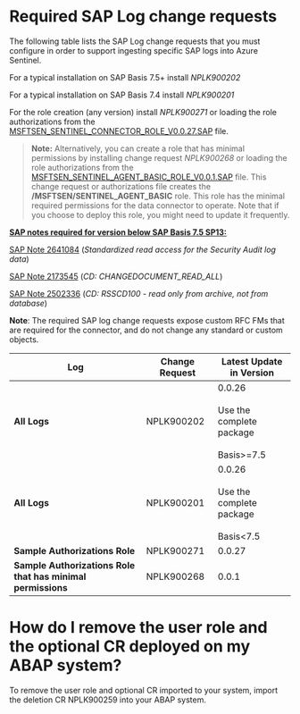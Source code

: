 # Required SAP Log change requests

The following table lists the SAP Log change requests that you must configure in order to support ingesting specific SAP logs into Azure Sentinel.

   For a typical installation on SAP Basis 7.5+  install *NPLK900202*

   For a typical installation on SAP Basis 7.4  install *NPLK900201*

   For the role creation (any version) install *NPLK900271* or loading the role authorizations from the [MSFTSEN_SENTINEL_CONNECTOR_ROLE_V0.0.27.SAP](https://github.com/Azure/Azure-Sentinel/blob/master/Solutions/SAP/Sample%20Authorizations%20Role%20File/MSFTSEN_SENTINEL_CONNECTOR_ROLE_V0.0.27.SAP) file.

   > **Note:**
   > Alternatively, you can create a role that has minimal permissions by installing change request *NPLK900268* or loading the role authorizations from the [MSFTSEN_SENTINEL_AGENT_BASIC_ROLE_V0.0.1.SAP](https://github.com/Azure/Azure-Sentinel/blob/master/Solutions/SAP/Sample%20Authorizations%20Role%20File/MSFTSEN_SENTINEL_AGENT_BASIC_ROLE_V0.0.1.SAP) file.
   > This change request or authorizations file creates the **/MSFTSEN/SENTINEL_AGENT_BASIC** role. This role has the minimal required permissions for the data connector to operate. Note that if you choose to deploy this role, you might need to update it frequently.

<u><b>SAP notes required for version below SAP Basis 7.5 SP13:</u></b>

[SAP Note 2641084](https://launchpad.support.sap.com/#/notes/2641084) (*Standardized read access for the Security Audit log data*)

[SAP Note 2173545](https://launchpad.support.sap.com/#/notes/2173545) (*CD: CHANGEDOCUMENT_READ_ALL*)

[SAP Note 2502336](https://launchpad.support.sap.com/#/notes/2502336) (*CD: RSSCD100 - read only from archive, not from database*)

**Note**: The required SAP log change requests expose custom RFC FMs that are required for the connector, and do not change any standard or custom objects.


| Log | Change Request | Latest Update in Version  |
| --- | -------------- | -------------------------- |
| **All Logs** | NPLK900202 | 0.0.26 <br> <br>Use the complete package<br> <br>Basis>=7.5 |
| **All Logs** | NPLK900201 | 0.0.26 <br> <br>Use the complete package<br> <br>Basis<7.5 |
| **Sample Authorizations Role** | NPLK900271 | 0.0.27 |
| **Sample Authorizations Role that has minimal permissions** | NPLK900268 | 0.0.1 |

# How do I remove the user role and the optional CR deployed on my ABAP system?

To remove the user role and optional CR imported to your system, import the deletion CR NPLK900259 into your ABAP system.
